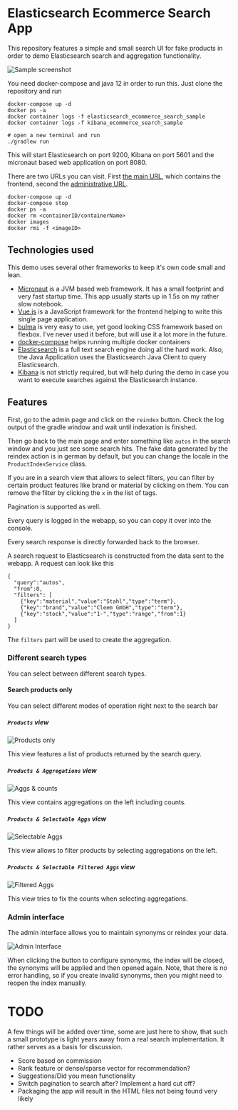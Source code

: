 # Elasticsearch Ecommerce Search App

This repository features a simple and small search UI for fake products in
order to demo Elasticsearch search and aggregation functionality.

![Sample screenshot](/images/overview.png?raw=true "Sample screenshot")

You need docker-compose and java 12 in order to run this. Just clone the
repository and run

```shell
docker-compose up -d
docker ps -a
docker container logs -f elasticsearch_ecommerce_search_sample
docker container logs -f kibana_ecommerce_search_sample

# open a new terminal and run
./gradlew run
```

This will start Elasticsearch on port 9200, Kibana on port 5601 and the
micronaut based web application on port 8080.

There are two URLs you can visit. First [the main
URL](http://localhost:8080), which contains the frontend, second the
[administrative URL](http://localhost:8080/admin.html).

```shell
docker-compose up -d
docker-compose stop
docker ps -a
docker rm <containerID/containerName>
docker images
docker rmi -f <imageID>
```

## Technologies used

This demo uses several other frameworks to keep it's own code small and
lean.

* [Micronaut](https://micronaut.io) is a JVM based web framework. It has a
  small footprint and very fast startup time. This app usually starts up
  in 1.5s on my rather slow notebook.
* [Vue.js](https://vuejs.org) is a JavaScript framework for the frontend
  helping to write this single page application.
* [bulma](https://bulma.io) is very easy to use, yet good looking CSS
  framework based on flexbox. I've never used it before, but will use it a
  lot more in the future.
* [docker-compose](https://docs.docker.com/compose/) helps running
  multiple docker containers
* [Elasticsearch](https://www.elastic.co/guide/en/elasticsearch/reference/current/index.html)
  is a full text search engine doing all the hard work. Also, the Java
  Application uses the Elasticsearch Java Client to query Elasticsearch.
* [Kibana](https://www.elastic.co/guide/en/kibana/current/index.html) is
  not strictly required, but will help during the demo in case you want to
  execute searches against the Elasticsearch instance.

## Features

First, go to the admin page and click on the `reindex` button. Check the
log output of the gradle window and wait until indexation is finished.

Then go back to the main page and enter something like `autos` in the
search window and you just see some search hits. The fake data generated
by the reindex action is in german by default, but you can change the
locale in the `ProductIndexService` class.

If you are in a search view that allows to select filters, you can filter
by certain product features like brand or material by clicking on them.
You can remove the filter by clicking the `x` in the list of tags.

Pagination is supported as well.

Every query is logged in the webapp, so you can copy it over into the console.

Every search response is directly forwarded back to the browser.

A search request to Elasticsearch is constructed from the data sent to the webapp.
A request can look like this

```
{  
  "query":"autos",
  "from":0,
  "filters": [
    {"key":"material","value":"Stahl","type":"term"},
    {"key":"brand","value":"Cleem GmbH","type":"term"},
    {"key":"stock","value":"1-","type":"range","from":1}
  ]
}
```

The `filters` part will be used to create the aggregation.

### Different search types

You can select between different search types.

#### Search products only

You can select different modes of operation right next to the search bar

##### `Products` view 

![Products only](/images/search-products.png?raw=true "Products only")

This view features a list of products returned by the search query.

##### `Products & Aggregations` view 

![Aggs & counts](/images/search-aggs-filterable.png?raw=true "Aggs & counts")

This view contains aggregations on the left including counts.

##### `Products & Selectable Aggs` view 

![Selectable Aggs](/images/search-aggs-filterable.png?raw=true "Selectable Aggs")

This view allows to filter products by selecting aggregations on the left.

##### `Products & Selectable Filtered Aggs` view 

![Filtered Aggs](/images/search-aggs-filterable.png?raw=true "Filtered Aggs")

This view tries to fix the counts when selecting aggregations.

### Admin interface

The admin interface allows you to maintain synonyms or reindex your data.

![Admin Interface](/images/admin.png?raw=true "Admin interface")

When clicking the button to configure synonyms, the index will be closed, the
synonyms will be applied and then opened again. Note, that there is no error
handling, so if you create invalid synonyms, then you might need to reopen the
index manually.


# TODO

A few things will be added over time, some are just here to show, that
such a small prototype is light years away from a real search
implementation. It rather serves as a basis for discussion.

* Score based on commission
* Rank feature or dense/sparse vector for recommendation?
* Suggestions/Did you mean functionality
* Switch pagination to search after? Implement a hard cut off?
* Packaging the app will result in the HTML files not being found very likely


